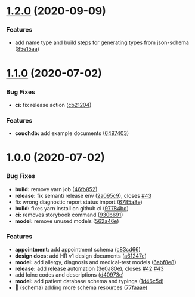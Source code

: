 # [1.2.0](https://github.com/HospitalRun/hospitalrun-core/compare/v1.1.0...v1.2.0) (2020-09-09)


### Features

* add name type and build steps for generating types from json-schema ([85e15aa](https://github.com/HospitalRun/hospitalrun-core/commit/85e15aa0bc9c9133ed011db062602488283338b0))

# [1.1.0](https://github.com/HospitalRun/hospitalrun-core/compare/v1.0.0...v1.1.0) (2020-07-02)


### Bug Fixes

* **ci:** fix release action ([cb21204](https://github.com/HospitalRun/hospitalrun-core/commit/cb21204b777ab29374e5633e10b427cc659e8dd8))


### Features

* **couchdb:** add example documents ([6497403](https://github.com/HospitalRun/hospitalrun-core/commit/649740327ab90343424f438816b4c69d5cc2740a))

# 1.0.0 (2020-07-02)


### Bug Fixes

* **build:** remove yarn job ([46fb852](https://github.com/HospitalRun/hospitalrun-core/commit/46fb852ac09380c67e77e92d8c2eeb0068d10b39))
* **release:** fix semanti release env ([2a095c9](https://github.com/HospitalRun/hospitalrun-core/commit/2a095c9d9337c1afd80a00ad0e21e95a68c201ab)), closes [#43](https://github.com/HospitalRun/hospitalrun-core/issues/43)
* fix wrong diagnostic report status import ([6785a8e](https://github.com/HospitalRun/hospitalrun-core/commit/6785a8e6bd822bdc8383517f31283e5b512f7a71))
* **build:** fixes yarn install on github ci ([97784bd](https://github.com/HospitalRun/hospitalrun-core/commit/97784bde80b843291f88c9799405c2057a6d6f66))
* **ci:** removes storybook command ([930b691](https://github.com/HospitalRun/hospitalrun-core/commit/930b6913ce408ca23b73113dbcb79e0be02708ed))
* **model:** remove unused models ([562a46e](https://github.com/HospitalRun/hospitalrun-core/commit/562a46e6554a4e301d3f7fc968fda551aeb57ebc))


### Features

* **appointment:** add appointment schema ([c83cd66](https://github.com/HospitalRun/hospitalrun-core/commit/c83cd66e188a9f1880346678fa2bbe6b5ad52b7b))
* **design docs:** add HR v1 design documents ([a61247e](https://github.com/HospitalRun/hospitalrun-core/commit/a61247e383619b63eadfa7eac8990a3758cde2cd))
* **model:** add allergy, diagnosis and medical-test models ([6abf8e8](https://github.com/HospitalRun/hospitalrun-core/commit/6abf8e82c419fb8cb253ca0a2a6ab1aecfec9bd3))
* **release:** add release automation ([3e0a80e](https://github.com/HospitalRun/hospitalrun-core/commit/3e0a80e80799102eadcbf4660518c6cc41c69f7d)), closes [#42](https://github.com/HospitalRun/hospitalrun-core/issues/42) [#43](https://github.com/HospitalRun/hospitalrun-core/issues/43)
* add loinc codes and descriptions ([d40973c](https://github.com/HospitalRun/hospitalrun-core/commit/d40973cdd11d126b504ec6d6f6c2f75a71a266d2))
* **model:** add patient database schema and typings ([1d46c5d](https://github.com/HospitalRun/hospitalrun-core/commit/1d46c5dcdbb2635ce1d1847f65362e4356df376f))
* 🎸 (schema) adding more schema resources ([77faaae](https://github.com/HospitalRun/hospitalrun-core/commit/77faaae9457d193ac025112b3db9cad07f88d0b5))
